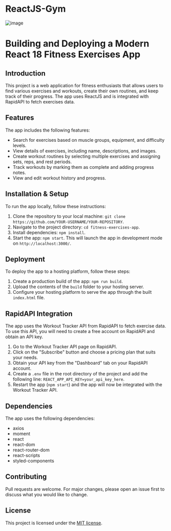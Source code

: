 # ReactJS-Gym

![image](https://user-images.githubusercontent.com/57111980/231161350-f6f0b141-46ac-47ea-968f-3fb66d3109c8.png)

# Building and Deploying a Modern React 18 Fitness Exercises App

## Introduction

This project is a web application for fitness enthusiasts that allows users to find various exercises and workouts, create their own routines, and keep track of their progress. The app uses ReactJS and is integrated with RapidAPI to fetch exercises data. 

## Features

The app includes the following features:

* Search for exercises based on muscle groups, equipment, and difficulty levels.
* View details of exercises, including name, descriptions, and images.
* Create workout routines by selecting multiple exercises and assigning sets, reps, and rest periods.
* Track workouts by marking them as complete and adding progress notes.
* View and edit workout history and progress.
  
## Installation & Setup

To run the app locally, follow these instructions:

1. Clone the repository to your local machine: `git clone https://github.com/YOUR-USERNAME/YOUR-REPOSITORY`.
2. Navigate to the project directory: `cd fitness-exercises-app`.
3. Install dependencies: `npm install`.
4. Start the app: `npm start`. This will launch the app in development mode on `http://localhost:3000/`.

## Deployment

To deploy the app to a hosting platform, follow these steps:

1. Create a production build of the app: `npm run build`.
2. Upload the contents of the `build` folder to your hosting server.
3. Configure your hosting platform to serve the app through the built `index.html` file.

## RapidAPI Integration

The app uses the Workout Tracker API from RapidAPI to fetch exercise data. To use this API, you will need to create a free account on RapidAPI and obtain an API key. 

1. Go to the Workout Tracker API page on RapidAPI.
2. Click on the "Subscribe" button and choose a pricing plan that suits your needs.
3. Obtain your API key from the "Dashboard" tab on your RapidAPI account.
4. Create a `.env` file in the root directory of the project and add the following line: `REACT_APP_API_KEY=your_api_key_here`.
5. Restart the app (`npm start`) and the app will now be integrated with the Workout Tracker API.

## Dependencies

The app uses the following dependencies:

* axios
* moment
* react
* react-dom
* react-router-dom
* react-scripts
* styled-components

## Contributing

Pull requests are welcome. For major changes, please open an issue first to discuss what you would like to change.

## License

This project is licensed under the [MIT license](https://choosealicense.com/licenses/mit/).

